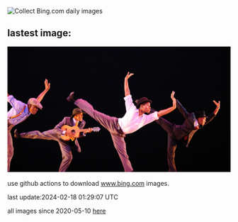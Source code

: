 ![Collect Bing.com daily images](https://github.com/counter2015/bing-daily-images/workflows/Collect%20Bing.com%20daily%20images/badge.svg)
## lastest image:
![](images/AileyUptown.jpg)

use github actions to download www.bing.com images.

last update:2024-02-18 01:29:07 UTC

all images since 2020-05-10 [here](https://github.com/counter2015/bing-daily-images/tree/master/images) 

